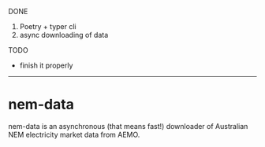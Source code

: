 DONE

1. Poetry + typer cli
2. async downloading of data

TODO

- finish it properly

---

# nem-data

nem-data is an asynchronous (that means fast!) downloader of Australian NEM electricity market data from AEMO.
